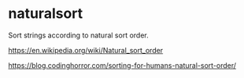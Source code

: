 # naturalsort
Sort strings according to natural sort order.

https://en.wikipedia.org/wiki/Natural_sort_order

https://blog.codinghorror.com/sorting-for-humans-natural-sort-order/


